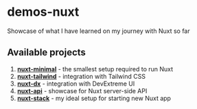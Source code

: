 # demos-nuxt
Showcase of what I have learned on my journey with Nuxt so far

## Available projects
1. [**nuxt-minimal**](https://github.com/AloisSeckar/demos-nuxt/tree/main/nuxt-minimal) - the smallest setup required to run Nuxt
2. [**nuxt-tailwind**](https://github.com/AloisSeckar/demos-nuxt/tree/main/nuxt-tailwind) - integration with Tailwind CSS
3. [**nuxt-dx**](https://github.com/AloisSeckar/demos-nuxt/tree/main/nuxt-dx) - integration with DevExtreme UI
4. [**nuxt-api**](https://github.com/AloisSeckar/demos-nuxt/tree/main/nuxt-api) - showcase for Nuxt server-side API
5. [**nuxt-stack**](https://github.com/AloisSeckar/demos-nuxt/tree/main/nuxt-stack) - my ideal setup for starting new Nuxt app

